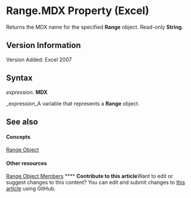 
# Range.MDX Property (Excel)

Returns the MDX name for the specified  **Range** object. Read-only **String**.


## Version Information

Version Added: Excel 2007 


## Syntax

 _expression_. **MDX**

 _expression_A variable that represents a  **Range** object.


## See also


#### Concepts


 [Range Object](b8207778-0dcc-4570-1234-f130532cc8cd.md)
#### Other resources


 [Range Object Members](4336bf81-1e63-7e44-1792-baf366a027a7.md)
****   **Contribute to this article**Want to edit or suggest changes to this content? You can edit and submit changes to  [this article](https://github.com/jhershey00/VBA_Excel_Test/OpenXMLCon/articles/6b22b79b-ce44-ce0d-0bb4-e1bf2cd83578.md) using GitHub.

